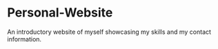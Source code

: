 # Personal-Website
An introductory website of myself showcasing my skills and my contact information. 
